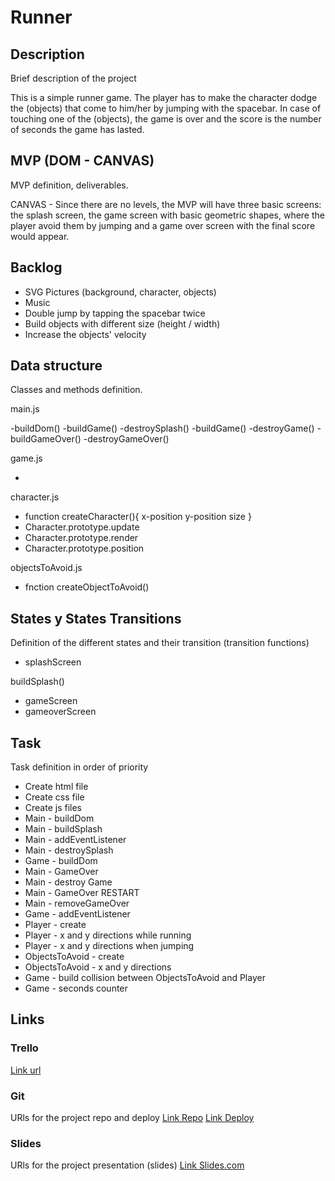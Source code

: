 # Runner

## Description
Brief description of the project

This is a simple runner game. The player has to make the character dodge the (objects) that come to him/her by jumping with the spacebar. In case of touching one of the (objects), the game is over and the score is the number of seconds the game has lasted. 

## MVP (DOM - CANVAS)
MVP definition, deliverables.

CANVAS - Since there are no levels, the MVP will have three basic screens: the splash screen, the game screen with basic geometric shapes, where the player avoid them by jumping and a game over screen with the final score would appear.

## Backlog

- SVG Pictures (background, character, objects)
- Music
- Double jump by tapping the spacebar twice
- Build objects with different size (height / width)
- Increase the objects' velocity

## Data structure
Classes and methods definition.

main.js

-buildDom()
-buildGame()
-destroySplash()
-buildGame()
-destroyGame()
-buildGameOver()
-destroyGameOver()

game.js

-

character.js

- function createCharacter(){
  x-position
  y-position
  size
}
- Character.prototype.update
- Character.prototype.render
- Character.prototype.position


objectsToAvoid.js

- fnction createObjectToAvoid()

## States y States Transitions
Definition of the different states and their transition (transition functions)

- splashScreen

buildSplash()

- gameScreen
- gameoverScreen


## Task
Task definition in order of priority

- Create html file
- Create css file
- Create js files
- Main - buildDom
- Main - buildSplash
- Main - addEventListener
- Main - destroySplash
- Game - buildDom
- Main - GameOver
- Main - destroy Game
- Main - GameOver RESTART
- Main - removeGameOver
- Game - addEventListener
- Player - create
- Player - x and y directions while running 
- Player - x and y directions when jumping
- ObjectsToAvoid - create 
- ObjectsToAvoid - x and y directions
- Game - build collision between ObjectsToAvoid and Player
- Game - seconds counter




## Links


### Trello
[Link url](https://trello.com)


### Git
URls for the project repo and deploy
[Link Repo](http://github.com)
[Link Deploy](http://github.com)


### Slides
URls for the project presentation (slides)
[Link Slides.com](http://slides.com)
